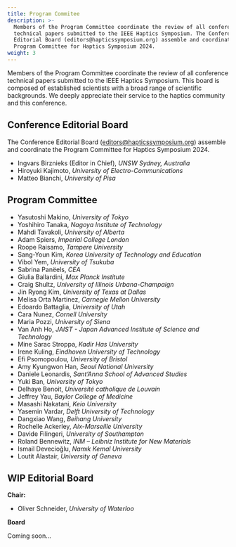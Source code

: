 ```yaml
---
title: Program Commitee
description: >-
  Members of the Program Committee coordinate the review of all conference
  technical papers submitted to the IEEE Haptics Symposium. The Conference
  Editorial Board (editors@hapticssymposium.org) assemble and coordinate the
  Program Committee for Haptics Symposium 2024.
weight: 3
---
```


Members of the Program Committee coordinate the review of all conference technical papers submitted to the IEEE Haptics Symposium. This board is composed of established scientists with a broad range of scientific backgrounds. We deeply appreciate their service to the haptics community and this conference.

## Conference Editorial Board

The Conference Editorial Board ([editors@hapticssymposium.org](mailto:editors@hapticssymposium.org)) assemble and coordinate the Program Committee for Haptics Symposium 2024.

* Ingvars Birznieks (Editor in Chief), _UNSW Sydney, Australia_
* Hiroyuki Kajimoto, _University of Electro-Communications_
* Matteo Bianchi, _University of Pisa_


## Program Committee

* Yasutoshi Makino, _University of Tokyo_
* Yoshihiro Tanaka, _Nagoya Institute of Technology_
* Mahdi Tavakoli, _University of Alberta_
* Adam Spiers, _Imperial College London_
* Roope Raisamo, _Tampere University_
* Sang-Youn Kim, _Korea University of Technology and Education_
* Vibol Yem, _University of Tsukuba_
* Sabrina Panëels, _CEA_
* Giulia Ballardini, _Max Planck Institute_
* Craig Shultz, _University of Illinois Urbana-Champaign_
* Jin Ryong Kim, _University of Texas at Dallas_
* Melisa Orta Martinez, _Carnegie Mellon University_
* Edoardo Battaglia, _University of Utah_
* Cara Nunez, _Cornell University_
* Maria Pozzi, _University of Siena_
* Van Anh Ho, _JAIST - Japan Advanced Institute of Science and Technology_
* Mine Sarac Stroppa, _Kadir Has University_
* Irene Kuling, _Eindhoven University of Technology_
* Efi Psomopoulou, _University of Bristol_
* Amy Kyungwon Han, _Seoul National University_
* Daniele Leonardis, _Sant’Anna School of Advanced Studies_
* Yuki Ban, _University of Tokyo_
* Delhaye Benoit, _Université catholique de Louvain_
* Jeffrey Yau, _Baylor College of Medicine_
* Masashi Nakatani, _Keio University_
* Yasemin Vardar, _Delft University of Technology_
* Dangxiao Wang, _Beihang University_
* Rochelle Ackerley, _Aix-Marseille University_
* Davide Filingeri, _University of Southampton_
* Roland Bennewitz, _INM – Leibniz Institute for New Materials_
* Ismail Devecioğlu, _Namık Kemal University_
* Loutit Alastair, _University of Geneva_


## WIP Editorial Board

**Chair:**

* Oliver Schneider, _University of Waterloo_

**Board**

Coming soon...
<!--
![A leading haptics expert is presenting their latest research](/img/slide-image-5-crop.jpg "A leading haptics expert is presenting their latest research")
-->